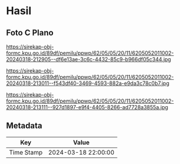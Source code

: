 # Hasil

## Foto C Plano

https://sirekap-obj-formc.kpu.go.id/89df/pemilu/ppwp/62/05/05/20/11/6205052011002-20240318-212905--df6e13ae-3c6c-4432-85c9-b966df05c344.jpg

https://sirekap-obj-formc.kpu.go.id/89df/pemilu/ppwp/62/05/05/20/11/6205052011002-20240318-213011--f543df40-3469-4593-882a-e9da3c78c0b7.jpg

https://sirekap-obj-formc.kpu.go.id/89df/pemilu/ppwp/62/05/05/20/11/6205052011002-20240318-213111--927d1897-e9f4-4405-8266-ad7728a3855a.jpg


## Metadata

| Key        | Value               |
| ---------- | ------------------- |
| Time Stamp | 2024-03-18 22:00:00 |



